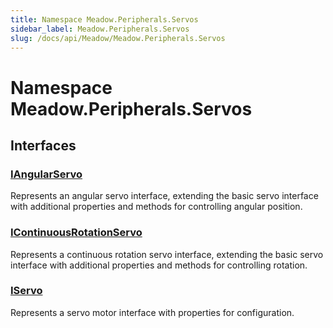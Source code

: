 ```yaml
---
title: Namespace Meadow.Peripherals.Servos
sidebar_label: Meadow.Peripherals.Servos
slug: /docs/api/Meadow/Meadow.Peripherals.Servos
---
```

# Namespace Meadow.Peripherals.Servos
## Interfaces
### [IAngularServo](../Meadow.Peripherals.Servos/IAngularServo)
Represents an angular servo interface, extending the basic servo interface with additional properties and methods for controlling angular position.
### [IContinuousRotationServo](../Meadow.Peripherals.Servos/IContinuousRotationServo)
Represents a continuous rotation servo interface, extending the basic servo interface with additional properties and methods for controlling rotation.
### [IServo](../Meadow.Peripherals.Servos/IServo)
Represents a servo motor interface with properties for configuration.
